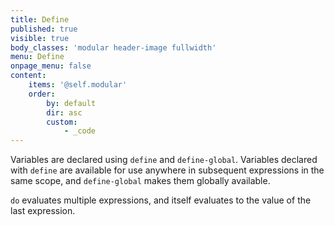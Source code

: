 ```yaml
---
title: Define
published: true
visible: true
body_classes: 'modular header-image fullwidth'
menu: Define
onpage_menu: false
content:
    items: '@self.modular'
    order:
        by: default
        dir: asc
        custom:
            - _code
---
```


Variables are declared using `define` and `define-global`. Variables declared with `define` are available for use anywhere in subsequent expressions in the same scope, and `define-global` makes them globally available.

`do` evaluates multiple expressions, and itself evaluates to the value of the last expression.
